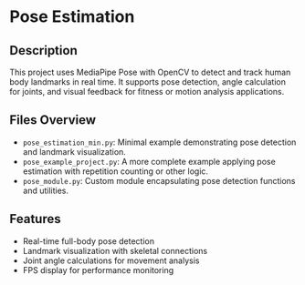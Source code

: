 # Pose Estimation

## Description
This project uses MediaPipe Pose with OpenCV to detect and track human body landmarks in real time. It supports pose detection, angle calculation for joints, and visual feedback for fitness or motion analysis applications.

## Files Overview
- `pose_estimation_min.py`: Minimal example demonstrating pose detection and landmark visualization.
- `pose_example_project.py`: A more complete example applying pose estimation with repetition counting or other logic.
- `pose_module.py`: Custom module encapsulating pose detection functions and utilities.

## Features
- Real-time full-body pose detection
- Landmark visualization with skeletal connections
- Joint angle calculations for movement analysis
- FPS display for performance monitoring
